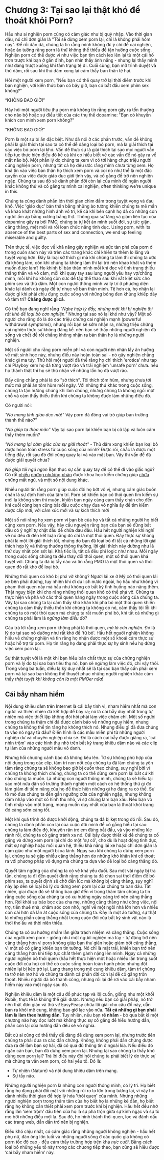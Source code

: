 # Chương 3: Tại sao lại thật khó để thoát khỏi Porn?

Hầu như ai nghiện porn cũng có cảm giác như bị quỷ nhập. Vào thời gian đầu, nó chỉ đơn giản là "Tôi sẽ dừng xem porn lại, chỉ là không phải hôm nay". Để rồi dần dà, chúng ta tin rằng mình không đủ ý chí để cai nghiện, hoặc ảo tưởng rằng porn là thứ không thể thiếu để tận hưởng cuộc sống. Nghiện porn có thể được ví như việc bạn tìm cách leo lên lại từ một cái hố trơn trượt: khi bạn ở gần đỉnh, bạn nhìn thấy ánh nắng - nhưng lại thấy mình như đang trượt xuống khi tâm trạng tệ đi. Cuối cùng, bạn mở trình duyệt và thủ dâm, rồi sau khi thủ dâm xong lại cảm thấy bản thân tệ hại.

Hỏi một người xem porn, "Nếu bạn có thể quay trở lại thời điểm trước khi bạn nghiện, với kiến thức bạn có bây giờ, bạn có bắt đầu xem phim sex không?"

“KHÔNG BAO GIỜ!”

Hãy hỏi một người tiêu thụ porn mà không tin rằng porn gây ra tổn thương cho não bộ hoặc sự điều tiết của các thụ thể dopamine: "Bạn có khuyến khích con mình xem porn không?"

“KHÔNG BAO GIỜ!”

Porn là một sự bí ẩn đặc biệt. Như đã nói ở các phần trước, vấn đề không phải là giải thích tại sao ta có thể dễ dàng loại bỏ porn, mà là giải thích tại sao việc bỏ porn lại khó. Vấn đề thực sự là giải thích tại sao mọi người vẫn tiếp tục thực hiện điều đó kể cả khi có hiểu biết về các vấn đề nó gây ra về mặt não bộ. Một phần lý do chúng ta xem vì có tới hàng chục triệu người cũng nghiện porn, nhưng tất cả họ đều ước rằng mình chưa từng xem. Họ khá tin vào việc bản thân họ thích xem porn và coi nó như thể là một đặc quyền của việc được giáo dục giới tính vậy, và cố gắng để trở nên nghiện ngập. Chúng ta sau đó sẽ dành phần đời còn lại của mình để ngăn người khác không thử và cố gắng tự mình cai nghiện, often thinking we're unique in this.

Chúng ta cũng dành phần lớn thời gian chìm đắm trong tuyệt vọng và đau khổ. Việc 'giáo dục' bản thân bằng những ảo tưởng khiến chúng ta mê mẩn và khao khát những hình ảnh vô tri, kể cả khi bên cạnh họ đã có những con người ấm áp bằng xương bằng thịt. Thông qua sự tăng và giảm liên tục của dopamine gây ra bởi PMO, chúng ta tự kết án mình suốt đời, sự tức giận, căng thẳng, mệt mỏi và rối loạn chức năng tình dục. Using porn, with its absence of the best parts of sex and connection, we end up feeling miserable and guilty.

Trên thực tế, việc đọc về khả năng gây nghiện và sức tàn phá của porn ở trong cuốn sách này và trên các trang khác chỉ khiến ta thêm lo lắng và tuyệt vọng hơn. Đây là loại sở thích gì mà khi chúng ta làm thì chúng ta ước đã không làm, còn khi chúng ta không làm thì lại trở nên khao khát và thèm muốn được làm? Họ khinh bỉ bản thân mình mỗi khi đọc về tình trạng thiếu thẳng thắn và vô cảm, mỗi khi quay tay sau lưng người yêu hay vợ/chồng mình, mỗi khi họ không còn sức để tập thể thao sau khi vắt kiệt sức cho phim sex và thủ dâm. Một con người thông minh và lý trí ở phương diện khác lại dành cả ngày để tự nhục về bản thân mình. Tệ hơn cả, họ nhận lại được gì khi phải chịu đựng cuộc sống với những bóng đen khủng khiếp dày vò tâm trí? **Chẳng được gì cả**.

Có thể bạn đang nghĩ rằng *"Nghe hợp lý đấy, nhưng một khi bị nghiện thì rất khó để loại bỏ cơn nghiện."* Nhưng tại sao nó lại khó như vậy? Một số người cho rằng đó là do các triệu chứng cai nghiện mạnh (powerful withdrawal symptoms), nhưng rồi bạn sẽ sớm nhận ra, những triệu chứng cai nghiện thực sự không đáng kể. nên bạn sẽ thấy những người nghiện đã sống và chết để rồi chẳng không nhận ra bản thân họ là những người nghiện.

Một số người cho rằng porn miễn phí và con người nên nhận lấy ân hưởng về mặt sinh học này, nhưng điều này hoàn toàn sai - nó gây nghiện chẳng khác gì ma túy. Thử hỏi một người đã thề rằng họ chỉ thích 'erotica' như tạp chí Playboy xem họ đã từng vượt rào và trải nghiệm 'unsafe porn' chưa. nếu họ thành thật thì họ sẽ thú nhận về những lần họ đã vượt rào.

Đấy cũng chẳng phải là do "sở thích". Tôi thích tôm hùm, nhưng chưa tới mức mà phải ăn tôm hùm mỗi ngày. Với những thứ khác trong cuộc sống, chúng ta tận hưởng chúng khi làm chúng, nhưng chúng ta không ngồi một chỗ và cảm thấy thiếu thốn khi chúng ta không được làm những điều đó.

Có người nói:

*"Nó mang tính giáo dục mà!"* Vậy porn đã đóng vai trò giúp bạn trưởng thành thế nào?"

*"Nó giúp ta thỏa mãn"* Vậy tại sao porn lại khiến bạn bị cô lập và luôn cảm thấy thèm muốn?

*"Nó mang lại cảm giác của sự giải thoát"* - Thủ dâm xong khiến bạn loại bỏ được hoàn toàn stress từ cuộc sống của mình? Được rồi, chắc là được một tiếng đấy, rồi sau đó đời cũng quay lại vả vào mặt bạn. Vậy thì vấn đề đã được giải quyết chưa?

*Nó giúp tôi ngủ ngon* Bạn thực sự cần quay tay để có thể đi vào giấc ngủ? Có rất [nhiều](https://www.sleepfoundation.org/insomnia/treatment/meditation) [những phương pháp](https://www.sleepfoundation.org/insomnia/treatment/cognitive-behavioral-therapy-insomnia) được khoa học kiểm chứng giúp [chữa](https://www.amazon.com/Uvex-Blocking-Computer-SCT-Orange-S1933X/dp/B000USRG90) chứng mất ngủ, và một số [nội dung khác](https://www.menshealth.com.au/what-is-the-military-method-the-technique-that-promises-to-help-you-sleep-in-2-minutes).

Nhiều người tin rằng porn giúp cuộc đời họ bớt vô vị, nhưng cảm giác buồn chán là sự định hình của tâm trí. Porn sẽ khiến bạn có thói quen tìm kiếm sự mới lạ không sớm thì muộn, khiến bạn ngày càng cảm thấy chán cho đến khi cuối cùng bạn cũng bắt đầu cuộc chạy đua vô nghĩa ấy để tìm kiếm được clip mới, với cảm xúc mới và sự kích thích mới

Một số nói rằng họ xem porn vì bạn bè của họ và tất cả những người họ biết cũng xem porn. Nếu vậy, hãy cầu nguyện rằng bạn của bạn sẽ đừng bắt đầu có ý nghĩ tự chặt đầu để chữa đau đầu. Hầu hết người nghiện khi nghĩ về nó đều đi đến kết luận rằng đó chỉ là một thói quen. Đây thực sự không phải là một lời giải thích tốt, nhưng do bạn đã loại bỏ đi tất cả những lời giải thích hợp lý và thông thường thông thường, lời giải thích này dường như là thứ duy nhất còn sót lại. Khá tiếc là, tất cả đều phi logic như nhau. Mỗi ngày trong cuộc sống chúng ta đều thay đổi thói quen, một số thói quen khá tuyệt vời. Chúng ta đã bị tẩy não và tin rằng PMO là một thói quen và thói quen đó rất khó để loại bỏ.

Những thói quen có khó bị phá vỡ không? Người lái xe ở Mỹ có thói quen lái xe bên phải đường, tuy nhiên khi đi du lịch nước ngoài, họ hầu như không vi phạm thói quen này mà hầu như không có bất kỳ tình huống nào nặng thêm. Thật nguỵ biện khi cho rằng những thói quen khó có thể phá vỡ. Chúng ta thực hiện và phá vỡ các thói quen hàng ngày trong cuộc sống của chúng ta. Vậy tại sao chúng ta lại cảm thấy khó khăn khi phá bỏ một thói quen khiến chúng ta cảm thấy thiếu thốn khi chúng ta không có nó, cảm thấy tội lỗi khi chúng ta có một thói quen mà chúng ta rất muốn phá bỏ, khi tất cả những gì chúng ta phải làm là *ngừng làm điều đó*?

Câu trả lời rằng xem porn không phải là thói quen, *mà là cơn nghiện*. Đó là lý do tại sao nó dường như rất khó để 'từ bỏ'. Hầu hết người nghiện không hiểu về chứng nghiện và tin rằng họ nhận được một số khoái cảm thực sự hoặc hỗ trợ từ porn. Họ tin rằng họ đang phải thực sự hy sinh nếu họ dừng việc xem porn lại.

Sự thật tuyệt vời là một khi bạn hiểu bản chất thực sự của chứng nghiện porn và lý do tại sao bạn tiêu thụ nó, bạn sẽ ngừng làm việc đó, chỉ vậy thôi. Trong vòng ba tuần, điều lạ kỳ duy nhất sẽ là tại sao bạn thấy cần phải xem porn và tại sao bạn không thể thuyết phục những người nghiện khác cảm thấy *thật tuyệt khi không còn là một PMOer nữa*!

## Cái bẫy nham hiểm

Nội dung khiêu dâm trên Internet là cái bẫy tinh vi, nham hiểm nhất mà con người và thiên nhiên đã kết hợp để bày ra; nó là cái bẫy duy nhất trong tự nhiên mà việc thiết lập không đòi hỏi phải làm việc chăm chỉ. Một số người trong chúng ta thậm chí đã được cảnh báo về những nguy hiểm, nhưng chúng ta không thể tin rằng họ không thích nó. Nhưng điều gì đã đưa chúng ta vào nó ngay từ đầu? Điển hình là các mẫu miễn phí từ những người nghiệp dư và chuyên nghiệp chia sẻ. Đó là cách cái bẫy được giăng ra, 'cái nhìn trộm' vào các hình thu nhỏ trên bất kỳ trang khiêu dâm nào và các clip tự làm của những người mẫu vô danh.

Nhưng hồi chuông cảnh báo đã không kêu lên. Từ sự không phù hợp của nội dung trong các clip, tâm trí non nớt của chúng ta đã làm chúng ta yên tâm rằng chúng ta sẽ không bao giờ bị cuốn theo chúng, suy nghĩ bởi vì chúng ta không thích chúng, chúng ta có thể dừng xem porn lại bất cứ khi nào chúng ta muốn. Là những con người thông minh, chúng ta sẽ hiểu tại sao một nửa dân số trưởng thành nghiện một cách có hệ thống thứ gì đó làm giảm đi tiềm năng của họ để thực hiện những gì họ đáng ra có thể. Sự tò mò đưa chúng ta đến gần ngưỡng cửa của nghiện ngập, nhưng không dám nhấp vào một số hình thu nhỏ, vì sợ chúng làm bạn xấu. Nếu bạn vô tình nhấp vào một trang, mong muốn duy nhất của bạn là thoát khỏi trang đó càng sớm càng tốt.

Một khi quá trình đó được khởi động, chúng ta đã bị kẹt trong đó rồi. Sau đó, chúng ta dành phần còn lại của cuộc đời mình để cố gắng hiểu tại sao chúng ta làm điều đó, khuyên răn trẻ em đừng bắt đầu, và vào những lúc rảnh rỗi, chúng ta cố gắng tránh xa nó. Cái bẫy được thiết kế để chúng ta cố gắng và dừng xem porn lại chỉ do một 'sự cố', cho dù là hoạt động tình dục, mất sự nghiệp hoặc mối quan hệ, thiếu khả năng lái xe hoặc chỉ đơn giản là cảm giác như một người bị xa lánh. Ngay sau khi chúng ta dừng xem porn lại, chúng ta sẽ gặp nhiều căng thẳng hơn do những khó khăn khi cố thoát ra với phương pháp vô dụng mà chúng ta dựa vào để loại bỏ căng thẳng đó.

Quyết tâm ngừng của chúng ta có vẻ khá yếu đuối. Sau một vài ngày bị tra tấn, chúng ta đi đến quyết định rằng chúng ta đã chọn sai thời điểm để bỏ phim sex, ta quyết định sẽ chờ đến lúc mà không bị căng thẳng, suy nghĩ này ập đến sẽ loại bỏ lý do dừng xem porn lại của chúng ta ban đầu. Tất nhiên, giai đoạn đó sẽ không bao giờ đến vì trong thâm tâm chúng ta tin rằng cuộc sống của chúng ta có xu hướng ngày càng trở nên căng thẳng hơn. Rời khỏi sự bảo bọc của cha mẹ, những căng thẳng như công việc, nội trợ, tiền thuê nhà, chăm sóc con nhỏ, nghĩ về một ngôi nhà lớn hơn và nhiều con cái hơn đã lấn át cuộc sống của chúng ta. Đây là một ảo tưởng, sự thật là những phần căng thẳng nhất trong cuộc đời của bất kỳ sinh vật nào là thời thơ ấu và thời niên thiếu.

Chúng ta có xu hướng nhầm lẫn giữa trách nhiệm và căng thẳng. Cuộc sống của người xem porn - giống như một người nghiện ma túy - tự động trở nên căng thẳng hơn vì porn không giúp bạn thư giãn hoặc giảm bớt căng thẳng, vì một số cố gắng khiến bạn tin tưởng. Nó chỉ là mặt trái, khiến bạn trở nên căng thẳng hơn khi tiếp tục chất thêm gánh nặng lên mình. Ngay cả những người nghiện bỏ thói quen (hầu hết thực hiện một hoặc nhiều lần trong suốt cuộc đời của họ) có thể có cuộc sống hoàn toàn hạnh phúc nhưng đột nhiên lại bị kéo trở lại. Lang thang trong mê cung khiêu dâm, tâm trí chúng ta trở nên mơ hồ và chúng ta dành cả phần đời còn lại để cố gắng trốn thoát. Nhiều người đã bỏ thành công, nhưng rồi lại để rơi vào cái bẫy nham hiểm này vào một ngày sau đó.

Nghiện khiêu dâm là một câu đố phức tạp và lôi cuốn, giống như một khối Rubik, thực tế là không thể giải được. Nhưng nếu bạn có giải pháp, nó trở nên thật đơn giản và thú vị! EasyPeasy chứa lời giải cho câu đố này, dẫn bạn ra khỏi mê cung, không bao giờ lạc vào nữa. **Tất cả những gì bạn phải làm là làm theo hướng dẫn**. Tuy nhiên, nếu bạn **rẽ nhầm** - bỏ qua bất kì một chương nào hay đọc lướt mà không thực sự cố gắng để hiểu hướng dẫn, phần còn lại của hướng dẫn đều sẽ vô nghĩa.

Bất cứ ai cũng có thể thấy dễ dàng để dừng xem porn lại, nhưng trước tiên chúng ta phải đưa ra các dẫn chứng. Không, không phải dẫn chứng được đưa ra để làm bạn sợ hãi, đã có quá đủ thông tin ở ngoài kia. Nếu điều đó ngăn cản bạn, bạn đã dừng xem porn lại. Nhưng tại sao chúng ta thấy khó dừng xem porn lại? Trả lời điều này đòi hỏi chúng ta phải biết lý do thực sự mà chúng ta vẫn xem porn, có hai yếu tố. Đó là:

- Tự nhiên (Nature) và nội dung khiêu dâm trên mạng.
- Sự tẩy não.

Những người nghiện porn là những con người thông minh, có lý trí. Họ biết rằng họ đang phải đối mặt với những rủi ro to lớn trong tương lai, vì vậy họ dành nhiều thời gian để hợp lý hóa 'thói quen' của mình. Nhưng những người nghiện porn trong thâm tâm của họ biết họ là những kẻ đần, họ biết rằng họ không cần thiết phải xem porn trước khi bị nghiện. Hầu hết đều nhớ rằng lần ‘xem trộm' đầu tiên của họ là sự pha trộn giữa sự kinh ngạc và sự tò mò bởi những điều mới lạ. Sau đó, họ hình thành thói quen, lọc và đánh dấu các trang web, dần dần trở nên bị nghiện.

Điều khó chịu nhất, có cảm giác rằng những người không nghiện - hầu hết phụ nữ, đàn ông lớn tuổi và những người sống ở các quốc gia không có porn tốc độ cao - đều cảm thấy trường hợp trên khá *nực cười*. Bằng cách loại bỏ những yếu tố này trong các chương tiếp theo, bạn cũng sẽ hiểu được ‘cái bẫy nham hiểm’ này.
